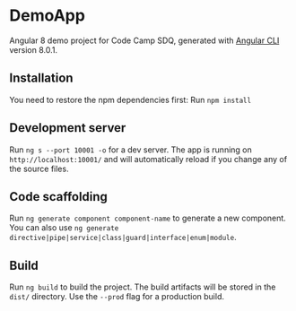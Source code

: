 # DemoApp

Angular 8 demo project for Code Camp SDQ, generated with [Angular CLI](https://github.com/angular/angular-cli) version 8.0.1.

## Installation

You need to restore the npm dependencies first:
Run `npm install`

## Development server

Run `ng s --port 10001 -o` for a dev server. The app is running on `http://localhost:10001/` and will automatically reload if you change any of the source files.

## Code scaffolding

Run `ng generate component component-name` to generate a new component. You can also use `ng generate directive|pipe|service|class|guard|interface|enum|module`.

## Build

Run `ng build` to build the project. The build artifacts will be stored in the `dist/` directory. Use the `--prod` flag for a production build.
